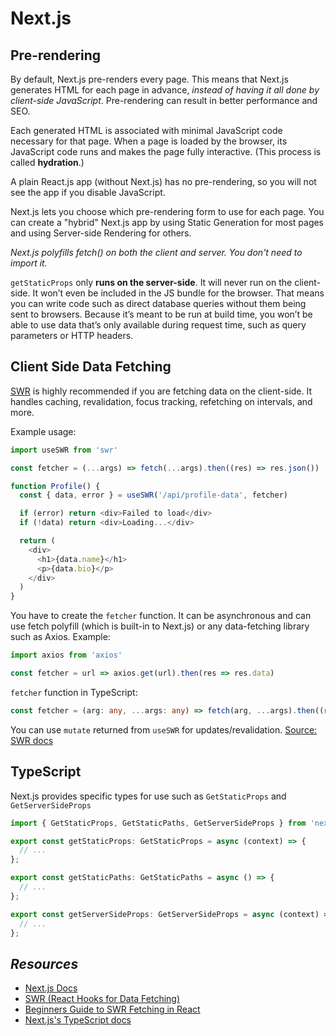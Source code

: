 # Next.js

## Pre-rendering

By default, Next.js pre-renders every page. This means that Next.js generates HTML for each page in advance, *instead of having it all done by client-side JavaScript*. Pre-rendering can result in better performance and SEO.

Each generated HTML is associated with minimal JavaScript code necessary for that page. When a page is loaded by the browser, its JavaScript code runs and makes the page fully interactive. (This process is called **hydration**.)

A plain React.js app (without Next.js) has no pre-rendering, so you will not see the app if you disable JavaScript.

Next.js lets you choose which pre-rendering form to use for each page. You can create a "hybrid" Next.js app by using Static Generation for most pages and using Server-side Rendering for others.

*Next.js polyfills fetch() on both the client and server. You don't need to import it.*

`getStaticProps` only **runs on the server-side**. It will never run on the client-side. It won’t even be included in the JS bundle for the browser. That means you can write code such as direct database queries without them being sent to browsers. Because it’s meant to be run at build time, you won’t be able to use data that’s only available during request time, such as query parameters or HTTP headers.

## Client Side Data Fetching

[SWR](https://swr.vercel.app/) is highly recommended if you are fetching data on the client-side. It handles caching, revalidation, focus tracking, refetching on intervals, and more.

Example usage:
```js
import useSWR from 'swr'

const fetcher = (...args) => fetch(...args).then((res) => res.json())

function Profile() {
  const { data, error } = useSWR('/api/profile-data', fetcher)

  if (error) return <div>Failed to load</div>
  if (!data) return <div>Loading...</div>

  return (
    <div>
      <h1>{data.name}</h1>
      <p>{data.bio}</p>
    </div>
  )
}
```

You have to create the `fetcher` function. It can be asynchronous and can use fetch polyfill (which is built-in to Next.js) or any data-fetching library such as Axios. Example:

```js
import axios from 'axios'

const fetcher = url => axios.get(url).then(res => res.data)
```

`fetcher` function in TypeScript:

```ts
const fetcher = (arg: any, ...args: any) => fetch(arg, ...args).then((res) => res.json())
```

You can use `mutate` returned from `useSWR` for updates/revalidation. [Source: SWR docs](https://swr.vercel.app/docs/mutation)

## TypeScript

Next.js provides specific types for use such as `GetStaticProps` and `GetServerSideProps`

```js
import { GetStaticProps, GetStaticPaths, GetServerSideProps } from 'next';

export const getStaticProps: GetStaticProps = async (context) => {
  // ...
};

export const getStaticPaths: GetStaticPaths = async () => {
  // ...
};

export const getServerSideProps: GetServerSideProps = async (context) => {
  // ...
};
```

## *Resources*

- [Next.js Docs](https://nextjs.org/docs/getting-started)
- [SWR (React Hooks for Data Fetching)](https://swr.vercel.app/)
- [Beginners Guide to SWR Fetching in React](https://blog.openreplay.com/beginner-s-guide-to-swr-data-fetching-in-react)
- [Next.js's TypeScript docs](https://nextjs.org/docs/basic-features/typescript)